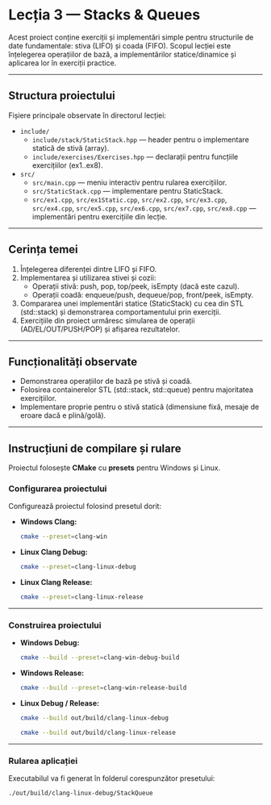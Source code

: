 # Lecția 3 — Stacks & Queues

Acest proiect conține exerciții și implementări simple pentru structurile de date fundamentale: stiva (LIFO) și coada (FIFO). Scopul lecției este înțelegerea operațiilor de bază, a implementărilor statice/dinamice și aplicarea lor în exerciții practice.

---

## Structura proiectului

Fișiere principale observate în directorul lecției:

- `include/`
  - `include/stack/StaticStack.hpp` — header pentru o implementare statică de stivă (array).
  - `include/exercises/Exercises.hpp` — declarații pentru funcțiile exercițiilor (ex1..ex8).
- `src/`
  - `src/main.cpp` — meniu interactiv pentru rularea exercițiilor.
  - `src/StaticStack.cpp` — implementare pentru StaticStack.
  - `src/ex1.cpp`, `src/ex1Static.cpp`, `src/ex2.cpp`, `src/ex3.cpp`, `src/ex4.cpp`, `src/ex5.cpp`, `src/ex6.cpp`, `src/ex7.cpp`, `src/ex8.cpp` — implementări pentru exercițiile din lecție.

---

## Cerința temei

1. Înțelegerea diferenței dintre LIFO și FIFO.
2. Implementarea și utilizarea stivei și cozii:
   - Operații stivă: push, pop, top/peek, isEmpty (dacă este cazul).
   - Operații coadă: enqueue/push, dequeue/pop, front/peek, isEmpty.
3. Compararea unei implementări statice (StaticStack) cu cea din STL (std::stack) și demonstrarea comportamentului prin exerciții.
4. Exercițiile din proiect urmăresc simularea de operații (AD/EL/OUT/PUSH/POP) și afișarea rezultatelor.

---

## Funcționalități observate

- Demonstrarea operațiilor de bază pe stivă și coadă.
- Folosirea containerelor STL (std::stack, std::queue) pentru majoritatea exercițiilor.
- Implementare proprie pentru o stivă statică (dimensiune fixă, mesaje de eroare dacă e plină/golă).

---

## Instrucțiuni de compilare și rulare

Proiectul folosește **CMake** cu **presets** pentru Windows și Linux.

### Configurarea proiectului

Configurează proiectul folosind presetul dorit:

- **Windows Clang:**
    ```bash
    cmake --preset=clang-win
    ```

- **Linux Clang Debug:**
    ```bash
    cmake --preset=clang-linux-debug
    ```

- **Linux Clang Release:**
    ```bash
    cmake --preset=clang-linux-release
    ```

---

### Construirea proiectului

- **Windows Debug:**
    ```bash
    cmake --build --preset=clang-win-debug-build
    ```

- **Windows Release:**
    ```bash
    cmake --build --preset=clang-win-release-build
    ```

- **Linux Debug / Release:**
    ```bash
    cmake --build out/build/clang-linux-debug
    ```
    ```bash
    cmake --build out/build/clang-linux-release
    ```

---

### Rularea aplicației

Executabilul va fi generat în folderul corespunzător presetului:

```bash
./out/build/clang-linux-debug/StackQueue
```
